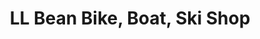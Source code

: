 ---
title: "LL Bean Bike, Boat, Ski Shop"
url: /freeport/ll-bean-bike-boat-ski-shop/
shop: Fahrrad
---